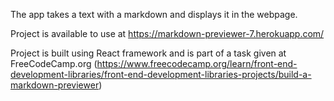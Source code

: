 The app takes a text with a markdown and displays it in the webpage.

Project is available to use at https://markdown-previewer-7.herokuapp.com/

Project is built using React framework and is part of a task given at FreeCodeCamp.org (https://www.freecodecamp.org/learn/front-end-development-libraries/front-end-development-libraries-projects/build-a-markdown-previewer)
